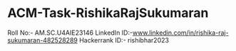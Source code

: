 # ACM-Task-RishikaRajSukumaran
Roll No:- AM.SC.U4AIE23146
LinkedIn ID:-www.linkedin.com/in/rishika-raj-sukumaran-482528289
Hackerrank ID:- rishibhar2023
